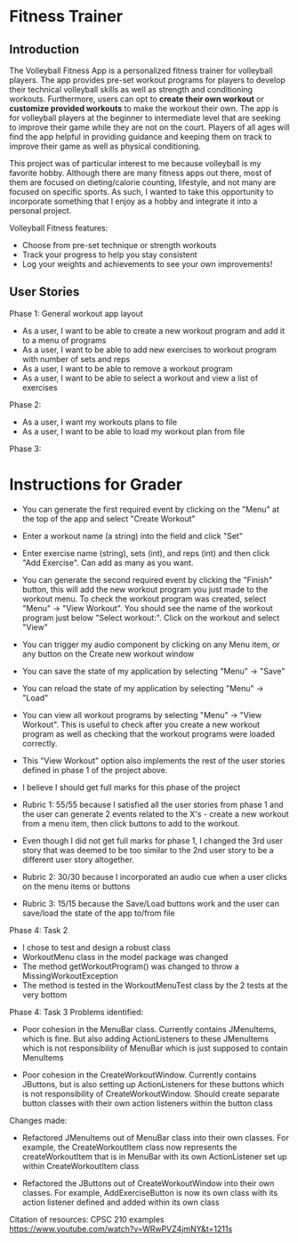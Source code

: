 # Fitness Trainer

## Introduction

The Volleyball Fitness App is a personalized fitness trainer for volleyball players. The app provides pre-set workout
programs for players to develop their technical volleyball skills as well as strength and conditioning workouts. 
Furthermore, users can opt to **create their own workout**  or **customize provided workouts** to make the 
workout their own. The app is for volleyball players at the beginner to intermediate level that are seeking to improve
their game while they are not on the court. Players of all ages will find the app helpful in providing guidance and 
keeping them on track to improve their game as well as physical conditioning.

This project was of particular interest to me because volleyball is my favorite hobby. Although there are many fitness
apps out there, most of them are focused on dieting/calorie counting, lifestyle, and not many are focused on specific
sports. As such, I wanted to take this opportunity to incorporate something that I enjoy as a hobby and integrate it
into a personal project.

Volleyball Fitness features:
- Choose from pre-set technique or strength workouts
- Track your progress to help you stay consistent
- Log your weights and achievements to see your own improvements!


## User Stories

Phase 1: General workout app layout
- As a user, I want to be able to create a new workout program and add it to a menu of programs
- As a user, I want to be able to add new exercises to workout program with number of sets and reps
- As a user, I want to be able to remove a workout program
- As a user, I want to be able to select a workout and view a list of exercises


Phase 2:
- As a user, I want my workouts plans to file
- As a user, I want to be able to load my workout plan from file

Phase 3:
# Instructions for Grader
- You can generate the first required event by clicking on the "Menu" at the top of the app and select "Create Workout"
- Enter a workout name (a string) into the field and click "Set"
- Enter exercise name (string), sets (int), and reps (int) and then click "Add Exercise". Can add as many as you want.
- You can generate the second required event by clicking the "Finish" button, this will add the new workout program
you just made to the workout menu. To check the workout program was created, select "Menu" -> "View Workout". You
should see the name of the workout program just below "Select workout:". Click on the workout and select "View"
- You can trigger my audio component by clicking on any Menu item, or any button on the Create new workout window
- You can save the state of my application by selecting "Menu" -> "Save"
- You can reload the state of my application by selecting "Menu" -> "Load"
- You can view all workout programs by selecting "Menu" -> "View Workout". This is useful to check after you create a 
new workout program as well as checking that the workout programs were loaded correctly.
- This "View Workout" option also implements the rest of the user stories defined in phase 1 of the project above.

- I believe I should get full marks for this phase of the project 
- Rubric 1: 55/55 because I satisfied all the user stories from phase 1 and the user can generate 2 events related to 
the X's - create a new workout from a menu item, then click buttons to add to the workout. 
- Even though I did not get full marks for phase 1, I changed the 3rd user story that was deemed to be too similar to 
the 2nd user story to be a different user story altogether.
- Rubric 2: 30/30 because I incorporated an audio cue when a user clicks on the menu items or buttons
- Rubric 3: 15/15 because the Save/Load buttons work and the user can save/load the state of the app to/from file

Phase 4: Task 2
- I chose to test and design a robust class
- WorkoutMenu class in the model package was changed
- The method getWorkoutProgram() was changed to throw a MissingWorkoutException 
- The method is tested in the WorkoutMenuTest class by the 2 tests at the very bottom

Phase 4: Task 3
Problems identified:
 - Poor cohesion in the MenuBar class. Currently contains JMenuItems, which is fine. But also adding ActionListeners
 to these JMenuItems which is not responsibility of MenuBar which is just supposed to contain MenuItems
 
 - Poor cohesion in the CreateWorkoutWindow. Currently contains JButtons, but is also setting up ActionListeners for 
 these buttons which is not responsibility of CreateWorkoutWindow. Should create separate button classes with their
 own action listeners within the button class
 
 Changes made:
 - Refactored JMenuItems out of MenuBar class into their own classes. For example, the CreateWorkoutItem class now
 represents the createWorkoutItem that is in MenuBar with its own ActionListener set up within CreateWorkoutItem class
 
 - Refactored the JButtons out of CreateWorkoutWindow into their own classes. For example, AddExerciseButton is now
 its own class with its action listener defined and added within its own class


Citation of resources:
CPSC 210 examples
https://www.youtube.com/watch?v=WRwPVZ4jmNY&t=1211s

